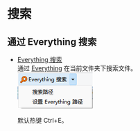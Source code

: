 # 搜索
## 通过 Everything 搜索
- [Everything 搜索](https://github.com/Chaoses-Ib/IbDOpusScripts/blob/main/EverythingSearch.zh-Hans.dcf)  
  通过 [Everything](https://www.voidtools.com/) 在当前文件夹下搜索文件。  
  ![](images/EverythingSearch.zh-Hans.png)

  默认热键 Ctrl+E。